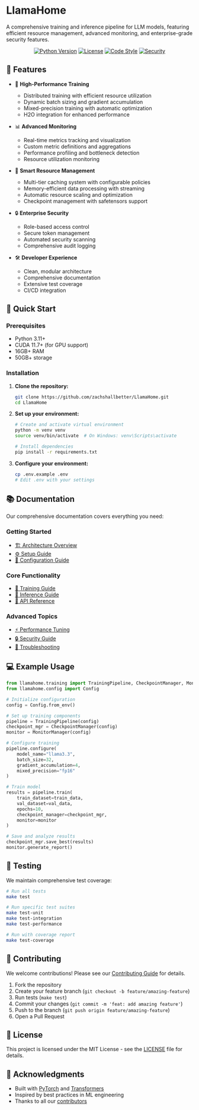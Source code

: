 # LlamaHome

A comprehensive training and inference pipeline for LLM models, featuring efficient resource management, advanced monitoring, and enterprise-grade security features.

<div align="center">

[![Python Version](https://img.shields.io/badge/python-3.11-blue.svg)](https://python.org)
[![License](https://img.shields.io/badge/license-MIT-green.svg)](LICENSE)
[![Code Style](https://img.shields.io/badge/code%20style-black-black.svg)](https://github.com/psf/black)
[![Security](https://img.shields.io/badge/security-bandit-yellow.svg)](https://github.com/PyCQA/bandit)

</div>

## 🌟 Features

- 🚀 **High-Performance Training**

  - Distributed training with efficient resource utilization
  - Dynamic batch sizing and gradient accumulation
  - Mixed-precision training with automatic optimization
  - H2O integration for enhanced performance

- 📊 **Advanced Monitoring**

  - Real-time metrics tracking and visualization
  - Custom metric definitions and aggregations
  - Performance profiling and bottleneck detection
  - Resource utilization monitoring

- 💾 **Smart Resource Management**

  - Multi-tier caching system with configurable policies
  - Memory-efficient data processing with streaming
  - Automatic resource scaling and optimization
  - Checkpoint management with safetensors support

- 🔒 **Enterprise Security**

  - Role-based access control
  - Secure token management
  - Automated security scanning
  - Comprehensive audit logging

- 🛠️ **Developer Experience**
  - Clean, modular architecture
  - Comprehensive documentation
  - Extensive test coverage
  - CI/CD integration

## 🚀 Quick Start

### Prerequisites

- Python 3.11+
- CUDA 11.7+ (for GPU support)
- 16GB+ RAM
- 50GB+ storage

### Installation

1. **Clone the repository:**

   ```bash
   git clone https://github.com/zachshallbetter/LlamaHome.git
   cd LlamaHome
   ```

2. **Set up your environment:**

   ```bash
   # Create and activate virtual environment
   python -m venv venv
   source venv/bin/activate  # On Windows: venv\Scripts\activate

   # Install dependencies
   pip install -r requirements.txt
   ```

3. **Configure your environment:**
   ```bash
   cp .env.example .env
   # Edit .env with your settings
   ```

## 📚 Documentation

Our comprehensive documentation covers everything you need:

### Getting Started

- [🏗️ Architecture Overview](docs/Architecture.md)
- [⚙️ Setup Guide](docs/Setup.md)
- [🔧 Configuration Guide](docs/Config.md)

### Core Functionality

- [🎯 Training Guide](docs/Training.md)
- [🔮 Inference Guide](docs/Inference.md)
- [📡 API Reference](docs/API.md)

### Advanced Topics

- [⚡ Performance Tuning](docs/Performance.md)
- [🔒 Security Guide](docs/Security.md)
- [🐛 Troubleshooting](docs/Troubleshooting.md)

## 💻 Example Usage

```python
from llamahome.training import TrainingPipeline, CheckpointManager, MonitorManager
from llamahome.config import Config

# Initialize configuration
config = Config.from_env()

# Set up training components
pipeline = TrainingPipeline(config)
checkpoint_mgr = CheckpointManager(config)
monitor = MonitorManager(config)

# Configure training
pipeline.configure(
    model_name="llama3.3",
    batch_size=32,
    gradient_accumulation=4,
    mixed_precision="fp16"
)

# Train model
results = pipeline.train(
    train_dataset=train_data,
    val_dataset=val_data,
    epochs=10,
    checkpoint_manager=checkpoint_mgr,
    monitor=monitor
)

# Save and analyze results
checkpoint_mgr.save_best(results)
monitor.generate_report()
```

## 🧪 Testing

We maintain comprehensive test coverage:

```bash
# Run all tests
make test

# Run specific test suites
make test-unit
make test-integration
make test-performance

# Run with coverage report
make test-coverage
```

## 🤝 Contributing

We welcome contributions! Please see our [Contributing Guide](CONTRIBUTING.md) for details.

1. Fork the repository
2. Create your feature branch (`git checkout -b feature/amazing-feature`)
3. Run tests (`make test`)
4. Commit your changes (`git commit -m 'feat: add amazing feature'`)
5. Push to the branch (`git push origin feature/amazing-feature`)
6. Open a Pull Request

## 📄 License

This project is licensed under the MIT License - see the [LICENSE](LICENSE) file for details.

## 🙏 Acknowledgments

- Built with [PyTorch](https://pytorch.org/) and [Transformers](https://huggingface.co/docs/transformers/index)
- Inspired by best practices in ML engineering
- Thanks to all our [contributors](CONTRIBUTORS.md)
